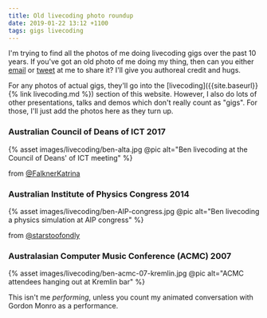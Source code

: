 ```yaml
---
title: Old livecoding photo roundup
date: 2019-01-22 13:12 +1100
tags: gigs livecoding
---
```


I'm trying to find all the photos of me doing livecoding gigs over the past 10
years. If you've got an old photo of me doing my thing, then can you either
[email](mailto:ben.swift@anu.edu.au) or [tweet](https://twitter.com/benswift) at
me to share it? I'll give you authoreal credit and hugs.

For any photos of actual gigs, they'll go into the
[livecoding]({{site.baseurl}}{% link livecoding.md %}) section of this website.
However, I also do lots of other presentations, talks and demos which don't
really count as "gigs". For those, I'll just add the photos here as they turn
up.

### Australian Council of Deans of ICT 2017

{% asset images/livecoding/ben-alta.jpg @pic alt="Ben livecoding at the Council of Deans' of ICT meeting" %}

from [@FalknerKatrina](https://twitter.com/FalknerKatrina/status/854861227809361920)

### Australian Institute of Physics Congress 2014

{% asset images/livecoding/ben-AIP-congress.jpg @pic alt="Ben livecoding a physics simulation at AIP congress" %}

from [@starstoofondly](https://twitter.com/starstoofondly/status/542177320321024000)

### Australasian Computer Music Conference (ACMC) 2007

{% asset images/livecoding/ben-acmc-07-kremlin.jpg @pic alt="ACMC attendees hanging out at Kremlin bar" %}

This isn't me _performing_, unless you count my animated conversation with
Gordon Monro as a performance.
